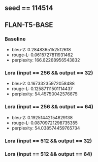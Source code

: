 ## seed == 114514
## FLAN-T5-BASE
### Baseline
- bleu-2: 0.2848365152512618
- rouge-L: 0.0615727811931462
- perplexity: 166.62268956543832
### Lora (input == 256 && output == 32)
- bleu-2: 0.16733235972058488
- rouge-L: 0.12587111501114437
- perplexity: 54.45750042576675
### Lora (input == 256 && output == 64)
- bleu-2: 0.19251442154829138
- rouge-L: 0.08709721298735355
- perplexity: 54.038574459765734
### Lora (input == 512 && output == 32)

### Lora (input == 512 && output == 64)
